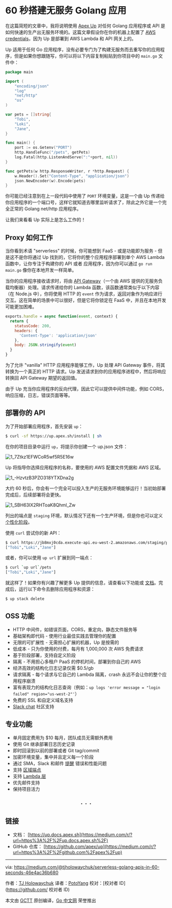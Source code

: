 # 60 秒搭建无服务 Golang 应用

在这篇简短的文章中，我将说明使用 [Apex Up](https://medium.com/r/?url=https%3A%2F%2Fgithub.com%2Fapex%2Fup) 对任何 Golang 应用程序或 API 是如何快速的生产出无服务环境的。这篇文章假设你在你的机器上配置了 [AWS credentials](https://medium.com/r/?url=https%3A%2F%2Fdocs.aws.amazon.com%2Fcli%2Flatest%2Fuserguide%2Fcli-chap-configure.html)，因为 Up 是部署到 AWS Lambda 和 API 网关上的。

Up 适用于任何 Go 应用程序，没有必要专门为了构建无服务而去重写你的应用程序，但是如果你想跟随写，你可以将以下内容复制粘贴到你项目中的 `main.go` 文件中：

```go
package main

import (
	"encoding/json"
	"log"
	"net/http"
	"os"
)

var pets = []string{
	"Tobi",
	"Loki",
	"Jane",
}

func main() {
	port := os.Getenv("PORT")
	http.HandleFunc("/pets", getPets)
	log.Fatal(http.ListenAndServe(":"+port, nil))
}

func getPets(w http.ResponseWriter, r *http.Request) {
	w.Header().Set("Content-Type", "application/json")
	json.NewEncoder(w).Encode(pets)
}
```

你可能已经注意到在上一段代码中使用了 `PORT` 环境变量，这是一个由 Up 传递给你应用程序的一个端口号，这样它就知道去哪里监听请求了，除此之外它是一个完全正常的 Golang net/http 应用程序。

让我们来看看 Up 实际上是怎么工作的！

## Proxy 如何工作

当你看到术语 "serverless" 的时候，你可能想到 FaaS - 或是功能即为服务 - 但是这不是你将通过 Up 找到的，它将你的整个应用程序部署到单个 AWS Lambda 函数中，让你专注于构建你的 API 或者 应用程序，因为你可以通过 `go run main.go` 像你在本地开发一样简单。

当你的应用程序接收请求时，将由 [API Gateway](https://medium.com/r/?url=https%3A%2F%2Faws.amazon.com%2Fapi-gateway%2F)（一个由 AWS 提供的无服务负载均衡器）处理。请求传递给你的 Lambda 函数，该函数通常类似于以下内容（在 Node.js 中），你将使用 HTTP 的 `event` 作为请求，返回对象作为响应进行交互。这在简单的场景中可以很好，但是它将你锁定在 FaaS 中，并且在本地开发可能更加困难。

```javascript
exports.handle = async function(event, context) {
  return {
    statusCode: 200,
    headers: {
      'Content-Type': 'application/json'
    },
    body: JSON.stringify(event)
  }
}
```

为了允许 "vanilla" HTTP 应用程序能够工作，Up 处理 API Gateway 事件，将其转换为一个真正的 HTTP 请求。Up 发送请求到你的应用程序进程中，然后将响应转换回 API Gateway 期望的返回值。

由于 Up 充当你应用程序的反向代理，因此它可以提供中间件功能，例如 CORS，响应压缩，日志，错误页面等等。

## 部署你的 API

为了开始部署应用程序，首先安装 `up`：

```bash
$ curl -sf https://up.apex.sh/install | sh
```

在你的项目目录中运行 `up`，将提示你创建一个 up.json 文件：

![1_7Ztkz1EFWCoR5wf5R5E16w](https://raw.githubusercontent.com/studygolang/gctt-images/master/serverless-golang-apps-in-60-seconds/1_7Ztkz1EFWCoR5wf5R5E16w.png)

Up 将指导你选择应用程序的名称，要使用的 AWS 配置文件凭据和 AWS 区域。

![1_-HzvtzB3PZO318YTXDna2g](https://raw.githubusercontent.com/studygolang/gctt-images/master/serverless-golang-apps-in-60-seconds/1_-HzvtzB3PZO318YTXDna2g.png)

大约 60 秒后，你会有一个完全可以投入生产的无服务环境能够运行！当初始部署完成后，后续部署将会更快。

![1_SBH63IX2RHToaK8Qhml_Zw](https://raw.githubusercontent.com/studygolang/gctt-images/master/serverless-golang-apps-in-60-seconds/1_SBH63IX2RHToaK8Qhml_Zw.png)

列出的端点是 `staging` 环境，默认情况下还有一个生产环境，但是你也可以定义 [个性化阶段](https://medium.com/r/?url=https%3A%2F%2Fup.docs.apex.sh%2F%23configuration.stages)。

使用 `curl` 尝试你的新 API：

```bash
$ curl https://jb8mxj0cda.execute-api.eu-west-2.amazonaws.com/staging/pets
["Tobi","Loki","Jane"]
```

或者，你可以使用 `up url` 扩展到同一端点：

```bash
$ curl `up url`/pets
["Tobi","Loki","Jane"]
```

就这样了！如果你有兴趣了解更多 Up 提供的信息，请查看以下功能或 [文档](https://medium.com/r/?url=https%3A%2F%2Fup.docs.apex.sh%2F)。完成后，运行以下命令去删除应用程序和资源：

```bash
$ up stack delete
```

## OSS 功能

- HTTP 中间件，如错误页面，CORS，重定向，静态文件服务等
- 基础架构即代码 - 使用行业最佳实践去管理你的配置
- 无限的可扩展性 - 无需担心扩展的机器，Up 是按需的
- 低成本 - 只为你使用的付费，每月有 1,000,000 次 AWS 免费请求
- 基于阶段部署，支持自定义阶段
- 隔离 - 不用担心多租户 PaaS 的停机时间，部署到你自己的 AWS
- 经济高效的结构化日志记录仅需 $0.5/gb
- 请求隔离 - 每个请求与它自己的 Lambda 隔离，crash 永远不会让你的整个应用程序崩溃
- 富有表现力的结构化日志查询（例如：`up logs 'error message = "login failed" region="us-west-2"'`）
- 免费的 SSL 和自定义域名支持
- [Slack chat](https://medium.com/r/?url=http%3A%2F%2Fchat.apex.sh%2F) 社区支持

## 专业功能

- 单月固定费用为 $10 每月，团队成员无需额外费用
- 使用 Git 继承部署日志历史记录
- 即时回滚到以前的部署或者 Git tag/commit
- 加密环境变量，集中并且定义每一个阶段
- 通过 SMA，Slack 和邮件 [提醒](https://medium.com/r/?url=https%3A%2F%2Fup.docs.apex.sh%2F%23configuration.alerting) 错误和性能问题
- 支持 [区域端点](https://medium.com/r/?url=https%3A%2F%2Faws.amazon.com%2Fabout-aws%2Fwhats-new%2F2017%2F11%2Famazon-api-gateway-supports-regional-api-endpoints%2F)
- 支持 [Lambda 层](https://medium.com/r/?url=https%3A%2F%2Fdocs.aws.amazon.com%2Flambda%2Flatest%2Fdg%2Fconfiguration-layers.html)
- 优先邮件支持
- 保持项目活力

<div style="text-align: center; font-size: 24px; padding: 1px;">. . .</div>

## 链接

- 文档： [https://up.docs.apex.sh](https://medium.com/r/?url=https%3A%2F%2Fup.docs.apex.sh%2F)
- GitHub 仓库： [https://github.com/apex/up](https://medium.com/r/?url=https%3A%2F%2Fgithub.com%2Fapex%2Fup)

---

via: https://medium.com/@tjholowaychuk/serverless-golang-apis-in-60-seconds-46e4ac36b680

作者：[TJ Holowaychuk](https://medium.com/@tjholowaychuk)
译者：[PotoYang](https://github.com/PotoYang)
校对：[校对者 ID](https://github.com/ 校对者 ID)

本文由 [GCTT](https://github.com/studygolang/GCTT) 原创编译，[Go 中文网](https://studygolang.com/) 荣誉推出